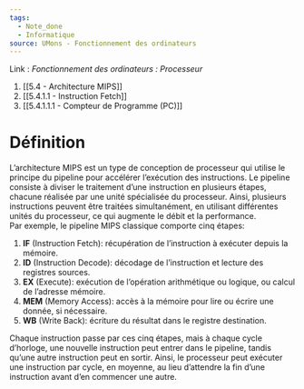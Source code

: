 ```yaml
---
tags:
  - Note_done
  - Informatique
source: UMons - Fonctionnement des ordinateurs
---
```


Link :
_Fonctionnement des ordinateurs : Processeur_
1. [[5.4 - Architecture MIPS]]
2. [[5.4.1.1 - Instruction Fetch]]
3. [[5.4.1.1.1 - Compteur de Programme (PC)]]

# Définition
L’architecture MIPS est un type de conception de processeur qui utilise le principe du pipeline pour accélérer l’exécution des instructions. Le pipeline consiste à diviser le traitement d’une instruction en plusieurs étapes, chacune réalisée par une unité spécialisée du processeur. Ainsi, plusieurs instructions peuvent être traitées simultanément, en utilisant différentes unités du processeur, ce qui augmente le débit et la performance.
\
Par exemple, le pipeline MIPS classique comporte cinq étapes:
1. **IF** (Instruction Fetch): récupération de l’instruction à exécuter depuis la mémoire.
2. **ID** (Instruction Decode): décodage de l’instruction et lecture des registres sources.
3. **EX** (Execute): exécution de l’opération arithmétique ou logique, ou calcul de l’adresse mémoire.
4. **MEM** (Memory Access): accès à la mémoire pour lire ou écrire une donnée, si nécessaire.
5. **WB** (Write Back): écriture du résultat dans le registre destination.

Chaque instruction passe par ces cinq étapes, mais à chaque cycle d’horloge, une nouvelle instruction peut entrer dans le pipeline, tandis qu’une autre instruction peut en sortir. Ainsi, le processeur peut exécuter une instruction par cycle, en moyenne, au lieu d’attendre la fin d’une instruction avant d’en commencer une autre.


